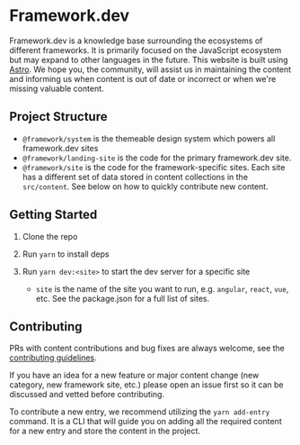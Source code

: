 # Framework.dev

Framework.dev is a knowledge base surrounding the ecosystems of different
frameworks. It is primarily focused on the JavaScript ecosystem but may expand
to other languages in the future. This website is built using
[Astro](https://astro.build/). We hope you, the community, will assist us in
maintaining the content and informing us when content is out of date or
incorrect or when we're missing valuable content.

## Project Structure

- `@framework/system` is the themeable design system which powers all
  framework.dev sites
- `@framework/landing-site` is the code for the primary framework.dev site.
- `@framework/site` is the code for the framework-specific sites. Each site has
  a different set of data stored in content collections in the `src/content`.
  See below on how to quickly contribute new content.

## Getting Started

1. Clone the repo
2. Run `yarn` to install deps
3. Run `yarn dev:<site>` to start the dev server for a specific site

   - `site` is the name of the site you want to run, e.g. `angular`, `react`,
     `vue`, etc. See the package.json for a full list of sites.

## Contributing

PRs with content contributions and bug fixes are always welcome, see the
[contributing guidelines](./CONTRIBUTING.md).

If you have an idea for a new feature or major content change (new category, new
framework site, etc.) please open an issue first so it can be discussed and
vetted before contributing.

To contribute a new entry, we recommend utilizing the `yarn add-entry` command.
It is a CLI that will guide you on adding all the required content for a new
entry and store the content in the project.
